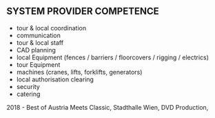 ## SYSTEM PROVIDER COMPETENCE 

- tour & local coordination
- communication
- tour & local staff
- CAD planning
- local Equipment (fences /  barriers / floorcovers / rigging / electrics)
- tour Equipment
- machines (cranes, lifts, forklifts, generators)
- local authorisation clearing
- security
- catering

2018 - Best of Austria Meets Classic, Stadthalle Wien, DVD Production, 
